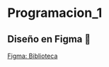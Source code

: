 # Programacion_1
## Diseño en Figma 🎨
[Figma: Biblioteca](https://www.figma.com/design/fJ35cITm9jVSzWblCqkAwW/Untitled?node-id=0-1&t=I3gVQRlPJsrNnaJA-1)
